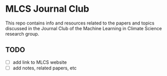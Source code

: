 # MLCS Journal Club

This repo contains info and resources related to the papers and topics discussed in the Journal Club of the Machine Learning in Climate Science research group.

## TODO
- [ ] add link to MLCS website
- [ ] add notes, related papers, etc
